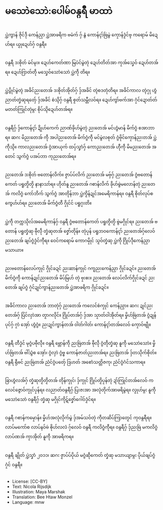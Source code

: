 # မသောဲသောဲ:ပေါမ်ဝန္ဂရဳ မာထာဲ

##
ပ္ဍဲကွာန် ဇိုင်ဒဵု ကေန်ညှာ ပ္ဍဲအာဖရိက ဗမံက် ဂှ် နွံ ကောန်ၚာ်ဗြဴမွဲ ကၠောန်ဒၟံင်ဗ္ၚ ကရောမ် မိဍေဟ်ရ။ ယၟုဍေဟ်ဂှ် ဝန္ဂရဳ။

##
ဝန္ဂရဳ ဒးစိုတ် မံင်မ္ၚး။ ဍေဟ်ကေတ်ဏာ မြပံင်မွဲတုဲ ဍေဟ်တိတ်အာ ကၠအ်သၞေဝ် ဍေဟ်တအ်ရ။ ဍေဟ်ဂြာတ်တဵု မသၞေဝ်သောဲသောဲ ပ္ဍဲကဵု တိရ။

##
ပ္ဍဲပွိုင်မွဲတ္ၚဲ အခိင်ညးတေအ် ဒးစိုတ်အိုတ်ဂှ် ဒှ်အခိင် တ္ၚဲစဒတုံတိရ။ အခိင်ကာလ တ္ၚဲဂၠု ဟွံညာတ်တၞံဆုရတှ်ေ ဒှ်အခိင် စဴသ္ၚိဂှ် ဝန္ဂရဳ စၟတ်သမ္တီလဝ်ရ။ ဍေဟ်ကွာ်ဗက်အာ ဂၠံင်ဍောတ်တ် မတတ်ကြုင်တုဲမ္ဂး စိုပ်သ္ၚိဍေဟ်တအ်ရ။

##
ဝန္ဂရဳဂှ် ဒှ်ကောန်ၚာ် ဍိုဟ်ကေက် ညာဏ်ခိုဟ်မွဲတုဲ ညးတေအ် မင်ဟွံမာန် မိက်ဂွံ စအာဘာရ။ ဆဂး မိညးတေအ် ကဵု အပါညးတေအ် မိက်ဂွံကဵု မင်မွဲလစုတ် ဂွံဗိုင်ကၠောန်ညးတအ် ပ္ဍဲကဵုသ္ၚိ။ ကာလညးတေအ် ဂွံအာယုက် ထပှ်သၞာံဂှ် ကောညးတေအ် ဟီုကဵု မိမညးတေအ် အတေင် သွက်ဂွံ ပအပ်ဘာ ကုညးတေအ်ရ။

##
ညးတေအ် ဒးစိုတ် ဗတောန်လိက်။ ဇၟာပ်ပ်လိက် ညးတေအ် မဗှ်ဂှ် ညးတေအ် ဂွံဗတောန်ကေတ် ပရူတၟိတၟိ နာနာသာ်ရ။ ဟိုတ်နူ ညးတေအ် ဂစာန်လိက် ခိုဟ်ဗွဲမလောန်တုဲ ညးတေအ် ကလိဂွံ ကော်ဘိက် သွက်ဂွံ အာတိုန်ဘာ ပ္ဍဲကၟိန်ဍုင်အမေရိကာန်ရ။ ဝန္ဂရဳ စိုတ်လုပ်စကွေဟ်ဟ်ရ။ ညးတေအ် မိက်ဂွံတီ ဂၠိုင်င် ပရူဂၠးတိ။

##
ပ္ဍဲကဵု တက္ကသိုလ်အမေရိကာန်ဂှ် ဝန္ဂရဳ ဂွံဗတောန်ကေတ် ပရူတၟိတၟိ ဗွဲမဂၠိုင်ရ။ ညးတေအ် ဗတောန် ပရူတၞံဆု ဗီုလဵု တၞံဆုတအ် ဇၞော်တိုန်။ တုဲပၠန် ပရူဘဝကောန်ၚာ် ညးတေအ်ဂှ်လေဝ် ညးတေအ် ချပ်ဂွံဒၟံင်ကီုရ။ ဝေင်ကရောမ် ကောဂမၠိုင် သၟဝ်တၞံဆု ပ္ဍဲကဵု ဂြိုပ်ဒဵုကေန်ညှာ မသာယာ။

##
ညးဗတောန်လေပ်ကၠုင် ဂၠိုင်ခဍင် ညးဆာန်ကၠုင် ဂကူညးကေန်ညှာ ဂၠိုင်ခဍင်။ ညးတေအ် မိက်ဂွံကဵု ကောန်ဍုင်ညးတေအ် မိပ်မြဟ် တုဲ ဗၠးၜး။ ညးတေအ် လေပ်လိက်ဂၠိုင်ခဍင် ညးတေအ် ချပ်ဂွံ ဂၠံင်ဍုင်ကွာန်ညးတေအ် ပ္ဍဲအာဖရိက ဂၠိုင်ခဍင်။

##
အခိင်ကာလ ညးတေအ် ဘာတုဲဂှ် ညးတေအ် ကလေင်စဴကၠုင် ကေန်ညှာ။ ဆဂး ဍုင်ညးတေအ်ဂှ် ပြံင်လှာဲအာ တၟာဂလိုင်။ ဂြိုပ်တအ်ဂှ် ဒှ်အာ သၠာတ်ဝါအိုတ်ရ။ မၞိဟ်ဗြဴတအ် ဂွံဍုန်ပုင်ဂှ် ဂၠာဲ အှော် ဟွံဂွံ။ ညးဍုင်ကွာန်တအ် ဝါတ်ဂါတ်၊ ကောန်ၚာ်တအ်လေဝ် ကၠောဝ်ဗျဵု။

##
ဝန္ဂရဳ တီဒၟံင် မုဂွံပဗီုလဵု။ ဝန္ဂရဳ ဗ္တောန်ကဵု ညးဗြဴတအ် ဗီုလဵု ဂွံတဵုတၞံဆု နူကဵု မသောဲသောဲ။ မၞိဟ်ဗြဴတအ် ဗါ်သွံစ အှော်၊ ဂွံလှာဲ ဂွံဗ္စ ကောန်ဇာတ်ညးတအ်ရ။ ညးဗြဴတအ် ဒှ်တသိုက်စိုတ်။ ဝန္ဂရဳ ရီုဗင် ညးဗြဴတအ် ညံင်ဂွံပတှ်ေ ဒြဟတ် အစောံသတ္တိဇကု၊ ညံင်ဂွံဂံင်သကာရ။

##
ခြာဟွံလအ်ဂှ် တၞံဆုတၟိတၟိတအ် တိုန်ကၠုင်၊ ဒှ်ကၠုင် ဂြိုပ်တၟိပၠန်တုဲ ဍာ်ကြုင်တအ်လေဝ် ကလေင်ဇွောဝ်ကၠုင်ပၠန်ရ။ လညာတ်ဝန္ဂရဳဂှ် ပြးဇးအာ အလုံတိုက်အာဖရိမွဲရ။ လၟုဟ်မ္ဂး နူကဵု မသောဲသောဲ ဝန္ဂရဳဂှ် တၞံဆု မဂၠိုင်ကိုဋ်ဇၞော်ဂေါဝ်ဒၟံင်ရ။

##
ဝန္ဂရဳ ဂစာန်ကမၠောန်။ မၞိဟ်အလုံလိုက်မွဲ ဒှ်အမ်သဝ်တုဲ ကဵုတဆိပ်ကြာတၟေင် ကုဝန္ဂရဳရ။ လာပ်မကော်စ လာပ်နဝ်ဗဴ ၜိုဟ်လလံ  ဂှ်လေဝ် ဝန္ဂရဳ ကလိဂွံကီုရ။ ဝန္ဂရဳဂှ် ဒှ်ညးဗြဴ မကလိဂွံ လာပ်ဏအ် ကၠာအိုတ် နူကဵု အာဖရိကရ။

##
ဝန္ဂရဳ ချိုတ် ပ္ဍဲသၞာံ ၂၀၁၁၊ ဆဂး ဇၟာပ်ပ်ပိုယ် မဂွံဆဵုကေတ် တၞံဆု မသာယျာမ္ဂး ပိုယ်ချပ်ဂွံ ဂၠံင် ဝန္ဂရဳ။

##
* License: [CC-BY]
* Text: Nicola Rijsdijk
* Illustration: Maya Marshak
* Translation: Bee Htaw Monzel
* Language: mnw
